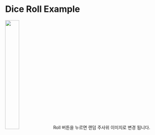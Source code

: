 
# Dice Roll Example
<img src = "https://user-images.githubusercontent.com/24909625/136507607-e45ab755-2f73-4f87-8b80-c9440513ec1e.jpg" width="30%" height="30%">
Roll 버튼을 누르면 랜덤 주사위 이미지로 변경 됩니다.